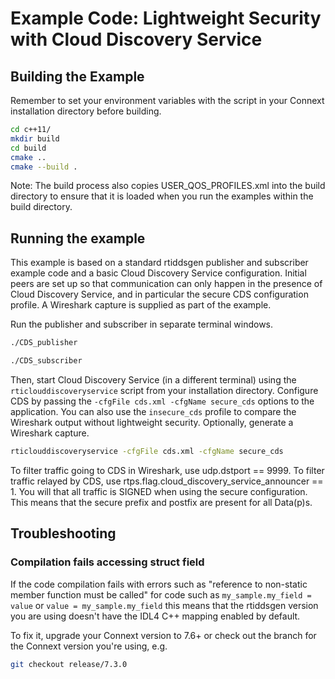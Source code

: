 # Example Code: Lightweight Security with Cloud Discovery Service

## Building the Example

Remember to set your environment variables with the script in your Connext
installation directory before building.

```sh
cd c++11/
mkdir build
cd build
cmake ..
cmake --build .
```

Note: The build process also copies USER_QOS_PROFILES.xml into the build
directory to ensure that it is loaded when you run the examples within the build
directory.

## Running the example

This example is based on a standard rtiddsgen publisher and subscriber example
code and a basic Cloud Discovery Service configuration. Initial peers are set up
so that communication can only happen in the presence of Cloud Discovery
Service, and in particular the secure CDS configuration profile.
A Wireshark capture is supplied as part of the example.

Run the publisher and subscriber in separate terminal windows.

```sh
./CDS_publisher
```

```sh
./CDS_subscriber
```

Then, start Cloud Discovery Service (in a different terminal) using the
`rticlouddiscoveryservice` script from your installation directory. Configure
CDS by passing the `-cfgFile cds.xml -cfgName secure_cds` options to the
application. You can also use the `insecure_cds` profile to compare the
Wireshark output without lightweight security. Optionally, generate a Wireshark capture.

```sh
rticlouddiscoveryservice -cfgFile cds.xml -cfgName secure_cds
```

To filter traffic going to CDS in Wireshark, use udp.dstport == 9999. To filter
traffic relayed by CDS, use rtps.flag.cloud_discovery_service_announcer == 1.
You will that all traffic is SIGNED when using the secure configuration.
This means that the secure prefix and postfix are present for all Data(p)s.


## Troubleshooting

### Compilation fails accessing struct field

If the code compilation fails with errors such as "reference to non-static member
function must be called" for code such as `my_sample.my_field = value` or
`value = my_sample.my_field` this means that the rtiddsgen version you are using
doesn't have the IDL4 C++ mapping enabled by default.

To fix it, upgrade your Connext version to 7.6+ or check out the branch for the
Connext version you're using, e.g.

```sh
git checkout release/7.3.0
```

